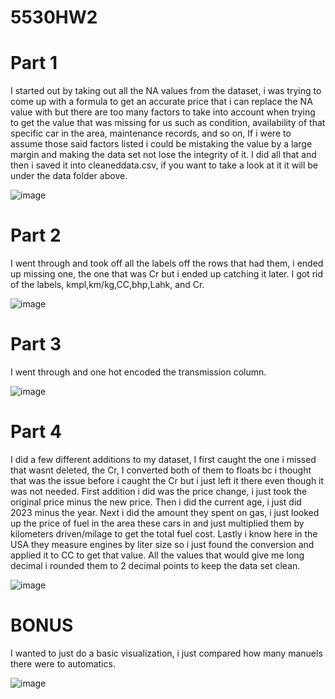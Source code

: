 # 5530HW2

<h1>Part 1</h1>
I started out by taking out all the NA values from the dataset, i was trying to come up with a formula to get an accurate price that i can replace the NA value with but there are too many factors to take
into account when trying to get the value that was missing for us such as condition, availability of that specific car in the area, maintenance records, and so on, If i were to assume those said factors listed 
i could be mistaking the value by a large margin and making the data set not lose the integrity of it. I did all that and then i saved it into cleaneddata.csv, if you want to take a look at it it will be under the data folder above. 

![image](https://github.com/SemirHot/5530HW2/assets/70181745/a71a6b71-8a21-4266-922e-0cf525f8a232)


<h1>Part 2</h1>
I went through and took off all the labels off the rows that had them, i ended up missing one, the one that was Cr but i ended up catching it later. I got rid of the labels, kmpl,km/kg,CC,bhp,Lahk, and Cr.

![image](https://github.com/SemirHot/5530HW2/assets/70181745/d6315ab1-0d08-4744-b9b8-9b2e6a3dea8b)


<h1>Part 3</h1>
I went through and one hot encoded the transmission column. 

![image](https://github.com/SemirHot/5530HW2/assets/70181745/6b9b046e-26ff-4e36-967a-b59907fb33fb)


<h1>Part 4</h1>
I did a few different additions to my dataset, I first caught the one i missed that wasnt deleted, the Cr, I converted both of them to floats bc i thought that was the issue before i caught the Cr but i just left it there even though it was not needed. First addition i did was the price change, i just took the original price minus the new price. Then i did the current age, i just did 2023 minus the year. Next i did the amount they spent on gas, i just looked up the price of fuel in the area these cars in and just multiplied them by kilometers driven/milage to get the total fuel cost. Lastly i know here in the USA they measure engines by liter size so i just found the conversion and applied it to CC to get that value. All the values that would give me long decimal i rounded them to 2 decimal points to keep the data set clean. 

![image](https://github.com/SemirHot/5530HW2/assets/70181745/b94de29f-86ce-4cbb-96b5-345ed317074c)


<h1>BONUS</h1>
I wanted to just do a basic visualization, i just compared how many manuels there were to automatics. 

![image](https://github.com/SemirHot/5530HW2/assets/70181745/fbc08ab1-4a4f-46e5-a9f2-5182fd70348a)

